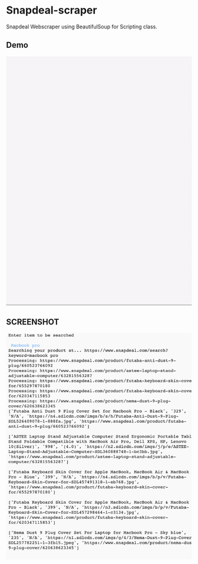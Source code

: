 # Snapdeal-scraper
Snapdeal Webscraper using BeautifulSoup for Scripting class.

## Demo



  ![](2.gif)
  
## SCREENSHOT



  ![](1.png)
